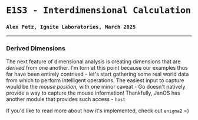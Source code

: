 # `E1S3 - Interdimensional Calculation`
### `Alex Petz, Ignite Laboratories, March 2025`

---

### Derived Dimensions
The next feature of dimensional analysis is creating dimensions that are _derived_ from one another.  I'm
torn at this point because our examples thus far have been entirely contrived - let's start gathering some
real world data from which to perform intelligent operations.  The easiest input to capture would be
the _mouse position,_ with one minor caveat - Go doesn't natively provide a way to capture the mouse
information!  Thankfully, JanOS has another module that provides such access - `host`

If you'd like to read more about how it's implemented, check out `enigma2` =)